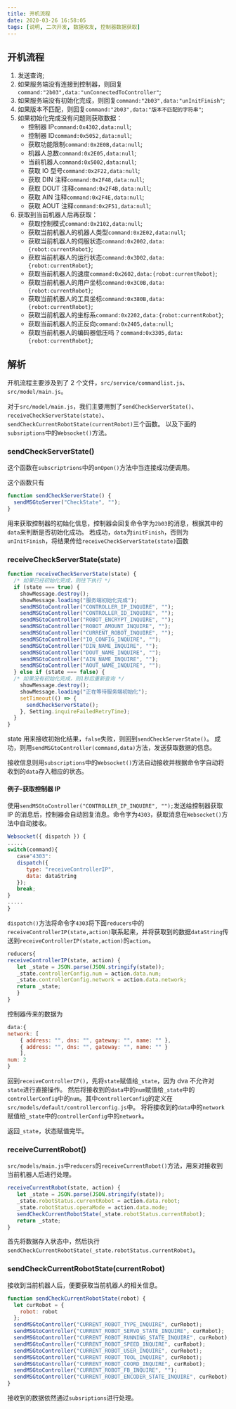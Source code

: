 ```yaml
---
title: 开机流程
date: 2020-03-26 16:58:05
tags: [说明, 二次开发, 数据收发, 控制器数据获取]
---
```


## 开机流程

1. 发送查询;
2. 如果服务端没有连接到控制器，则回复`command:"2b03",data:"unConnectedToController"`;
3. 如果服务端没有初始化完成，则回复`command:"2b03",data:"unInitFinish"`;
4. 如果版本不匹配，则回复`command:"2b03",data:"版本不匹配的字符串"`;
5. 如果初始化完成没有问题则获取数据：
   - 控制器 IP`command:0x4302,data:null`;
   - 控制器 ID`command:0x5052,data:null`;
   - 获取功能限制`command:0x2E0B,data:null`;
   - 机器人总数`command:0x2E05,data:null`;
   - 当前机器人`command:0x5002,data:null`;
   - 获取 IO 型号`command:0x2F22,data:null`;
   - 获取 DIN 注释`command:0x2F48,data:null`;
   - 获取 DOUT 注释`command:0x2F4B,data:null`;
   - 获取 AIN 注释`command:0x2F4E,data:null`;
   - 获取 AOUT 注释`command:0x2F51,data:null`;
6. 获取到当前机器人后再获取：
   - 获取控制模式`command:0x2102,data:null`;
   - 获取当前机器人的机器人类型`command:0x2E02,data:null`;
   - 获取当前机器人的伺服状态`command:0x2002,data:{robot:currentRobot}`;
   - 获取当前机器人的运行状态`command:0x3D02,data:{robot:currentRobot}`;
   - 获取当前机器人的速度`command:0x2602,data:{robot:currentRobot}`;
   - 获取当前机器人的用户坐标`command:0x3C0B,data:{robot:currentRobot}`;
   - 获取当前机器人的工具坐标`command:0x380B,data:{robot:currentRobot}`;
   - 获取当前机器人的坐标系`command:0x2202,data:{robot:currentRobot}`;
   - 获取当前机器人的正反向`command:0x2405,data:null`;
   - 获取当前机器人的编码器低压吗？`command:0x3305,data:{robot:currentRobot}`;

## 解析

开机流程主要涉及到了 2 个文件，`src/service/commandlist.js`、`src/model/main.js`。

对于`src/model/main.js`，我们主要用到了`sendCheckServerState()`、`receiveCheckServerState(state)`、`sendCheckCurrentRobotState(currentRobot)`三个函数。
以及下面的`subsriptions`中的`Websocket()`方法。

### sendCheckServerState()

这个函数在`subscriptrions`中的`onOpen()`方法中当连接成功便调用。

这个函数只有

```javascript
function sendCheckServerState() {
  sendMSGtoServer("CheckState", "");
}
```

用来获取控制器的初始化信息，控制器会回复命令字为`2b03`的消息，根据其中的`data`来判断是否初始化成功。
若成功，`data`为`initFinish`，否则为`unInitFinish`，将结果传给`receiveCheckServerState(state)`函数

### receiveCheckServerState(state)

```javascript
function receiveCheckServerState(state) {
  /* 如果已经初始化完成，则往下执行 */
  if (state === true) {
    showMessage.destroy();
    showMessage.loading("服务端初始化完成");
    sendMSGtoController("CONTROLLER_IP_INQUIRE", "");
    sendMSGtoController("CONTROLLER_ID_INQUIRE", "");
    sendMSGtoController("ROBOT_ENCRYPT_INQUIRE", "");
    sendMSGtoController("ROBOT_AMOUNT_INQUIRE", "");
    sendMSGtoController("CURRENT_ROBOT_INQUIRE", "");
    sendMSGtoController("IO_CONFIG_INQUIRE", "");
    sendMSGtoController("DIN_NAME_INQUIRE", "");
    sendMSGtoController("DOUT_NAME_INQUIRE", "");
    sendMSGtoController("AIN_NAME_INQUIRE", "");
    sendMSGtoController("AOUT_NAME_INQUIRE", "");
  } else if (state === false) {
  /* 如果没有初始化完成，则1秒后重新查询 */
    showMessage.destroy();
    showMessage.loading("正在等待服务端初始化");
    setTimeout(() => {
      sendCheckServerState();
    }, Setting.inquireFailedRetryTime);
  }
}
```

state 用来接收初始化结果，`false`失败，则回到`sendCheckServerState()`。
成功，则用`sendMSGtoController(command,data)`方法，发送获取数据的信息。

接收信息则用`subscriptions`中的`Websocket()`方法自动接收并根据命令字自动将收到的`data`存入相应的状态。

#### 例子-获取控制器 IP

使用`sendMSGtoController("CONTROLLER_IP_INQUIRE", "");`发送给控制器获取 IP 的消息后，控制器会自动回复消息。命令字为`4303`，获取消息在`Websocket()`方法中自动接收。

```javascript
Websocket({ dispatch }) {
.....
switch(command){
   case"4303":
   dispatch({
      type: "receiveControllerIP",
      data: dataString
   });
   break;
}
.....
}
```

`dispatch()`方法将命令字`4303`将下面`reducers`中的`receiveControllerIP(state,action)`联系起来，并将获取到的数据`dataString`传送到`receiveControllerIP(state,action)`的`action`。

```javascript
reducers{
receiveControllerIP(state, action) {
   let _state = JSON.parse(JSON.stringify(state));
   _state.controllerConfig.num = action.data.num;
   _state.controllerConfig.network = action.data.network;
   return _state;
   }
}
```

控制器传来的数据为

```javascript
data:{
network: [
    { address: "", dns: "", gateway: "", name: "" },
    { address: "", dns: "", gateway: "", name: "" }
    ],
num: 2
}
```

回到`receiveControllerIP()`，先将`state`赋值给`_state`，因为 dva 不允许对`state`进行直接操作。
然后将接收到的`data`中的`num`赋值给`_state`中的`controllerConfig`中的`num`。其中`controllerConfig`的定义在`src/models/default/controllerconfig.js`中。
将将接收到的`data`中的`network`赋值给`_state`中的`controllerConfig`中的`network`。

返回`_state`，状态赋值完毕。

### receiveCurrentRobot()

`src/models/main.js`中`reducers`的`receiveCurrentRobot()`方法，用来对接收到当前机器人后进行处理。

```javascript
receiveCurrentRobot(state, action) {
   let _state = JSON.parse(JSON.stringify(state));
   _state.robotStatus.currentRobot = action.data.robot;
   _state.robotStatus.operaMode = action.data.mode;
   sendCheckCurrentRobotState(_state.robotStatus.currentRobot);
   return _state;
}
```

首先将数据存入状态中，然后执行`sendCheckCurrentRobotState(_state.robotStatus.currentRobot)`。

### sendCheckCurrentRobotState(currentRobot)

接收到当前机器人后，便要获取当前机器人的相关信息。

```javascript
function sendCheckCurrentRobotState(robot) {
  let curRobot = {
    robot: robot
  };
  sendMSGtoController("CURRENT_ROBOT_TYPE_INQUIRE", curRobot);
  sendMSGtoController("CURRENT_ROBOT_SERVO_STATE_INQUIRE", curRobot);
  sendMSGtoController("CURRENT_ROBOT_RUNNING_STATE_INQUIRE", curRobot);
  sendMSGtoController("CURRENT_ROBOT_SPEED_INQUIRE", curRobot);
  sendMSGtoController("CURRENT_ROBOT_USER_INQUIRE", curRobot);
  sendMSGtoController("CURRENT_ROBOT_TOOL_INQUIRE", curRobot);
  sendMSGtoController("CURRENT_ROBOT_COORD_INQUIRE", curRobot);
  sendMSGtoController("CURRENT_ROBOT_FB_INQUIRE", "");
  sendMSGtoController("CURRENT_ROBOT_ENCODER_STATE_INQUIRE", curRobot);
}
```

接收到的数据依然通过`subsriptions`进行处理。
